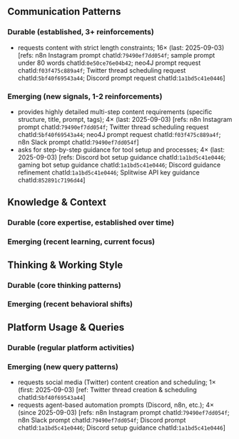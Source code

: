 ## Communication Patterns
### Durable (established, 3+ reinforcements)
- requests content with strict length constraints; 16× (last: 2025-09-03) [refs: n8n Instagram prompt chatId:`79490ef7dd054f`; sample prompt under 80 words chatId:`0e50ce76e04b42`; neo4J prompt request chatId:`f03f475c889a4f`; Twitter thread scheduling request chatId:`5bf40f69543a44`; Discord prompt request chatId:`1a1bd5c41e0446`]

### Emerging (new signals, 1-2 reinforcements)
- provides highly detailed multi-step content requirements (specific structure, title, prompt, tags); 4× (last: 2025-09-03) [refs: n8n Instagram prompt chatId:`79490ef7dd054f`; Twitter thread scheduling request chatId:`5bf40f69543a44`; neo4J prompt request chatId:`f03f475c889a4f`; n8n Slack prompt chatId:`79490ef7dd054f`]
- asks for step-by-step guidance for tool setup and processes; 4× (last: 2025-09-03) [refs: Discord bot setup guidance chatId:`1a1bd5c41e0446`; gaming bot setup guidance chatId:`1a1bd5c41e0446`; Discord guidance refinement chatId:`1a1bd5c41e0446`; Splitwise API key guidance chatId:`852891c7196d44`]

## Knowledge & Context
### Durable (core expertise, established over time)

### Emerging (recent learning, current focus)

## Thinking & Working Style
### Durable (core thinking patterns)

### Emerging (recent behavioral shifts)

## Platform Usage & Queries
### Durable (regular platform activities)

### Emerging (new query patterns)
- requests social media (Twitter) content creation and scheduling; 1× (first: 2025-09-03) [ref: Twitter thread creation & scheduling chatId:`5bf40f69543a44`]
- requests agent-based automation prompts (Discord, n8n, etc.); 4× (since 2025-09-03) [refs: n8n Instagram prompt chatId:`79490ef7dd054f`; n8n Slack prompt chatId:`79490ef7dd054f`; Discord prompt chatId:`1a1bd5c41e0446`; Discord setup guidance chatId:`1a1bd5c41e0446`]